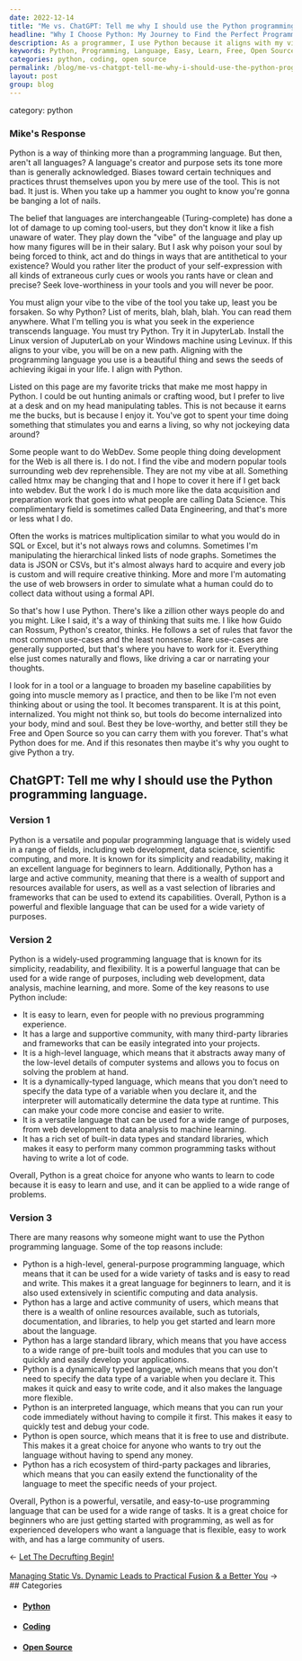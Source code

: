 ```yaml
---
date: 2022-12-14
title: "Me vs. ChatGPT: Tell me why I should use the Python programming language."
headline: "Why I Choose Python: My Journey to Find the Perfect Programming Language"
description: As a programmer, I use Python because it aligns with my vibe and allows me to express myself. It is easy to learn, free and open source, and has a large and supportive community. It is also a high-level language, dynamically-typed, and versatile, with a rich set of built-in data types and standard libraries. I'm confident that Python is the perfect language for me to use and grow with.
keywords: Python, Programming, Language, Easy, Learn, Free, Open Source, High-Level, Dynamically-Typed, Versatile, Built-in Data Types, Standard Libraries, Simplicity, Readability, Flexibility, Vibrant Community, Users, Apply
categories: python, coding, open source
permalink: /blog/me-vs-chatgpt-tell-me-why-i-should-use-the-python-programming-language/
layout: post
group: blog
---
```


category: python

### Mike's Response

Python is a way of thinking more than a programming language. But then, aren't
all languages? A language's creator and purpose sets its tone more than is
generally acknowledged. Biases toward certain techniques and practices thrust
themselves upon you by mere use of the tool. This is not bad. It just is. When
you take up a hammer you ought to know you're gonna be banging a lot of nails.

The belief that languages are interchangeable (Turing-complete) has done a lot
of damage to up coming tool-users, but they don't know it like a fish unaware
of water. They play down the "vibe" of the language and play up how many
figures will be in their salary. But I ask why poison your soul by being forced
to think, act and do things in ways that are antithetical to your existence?
Would you rather liter the product of your self-expression with all kinds of
extraneous curly cues or wools you rants have or clean and precise? Seek
love-worthiness in your tools and you will never be poor.

You must align your vibe to the vibe of the tool you take up, least you be
forsaken. So why Python? List of merits, blah, blah, blah. You can read them
anywhere. What I'm telling you is what you seek in the experience transcends
language. You must try Python. Try it in JupyterLab. Install the Linux version
of JuputerLab on your Windows machine using Levinux. If this aligns to your
vibe, you will be on a new path. Aligning with the programming language you use
is a beautiful thing and sews the seeds of achieving ikigai in your life. I
align with Python.

Listed on this page are my favorite tricks that make me most happy in Python. I
could be out hunting animals or crafting wood, but I prefer to live at a desk
and on my head manipulating tables. This is not because it earns me the bucks,
but is because I enjoy it. You've got to spent your time doing something that
stimulates you and earns a living, so why not jockeying data around?

Some people want to do WebDev. Some people thing doing development for the Web
is all there is. I do not. I find the vibe and modern popular tools surrounding
web dev reprehensible. They are not my vibe at all. Something called htmx may
be changing that and I hope to cover it here if I get back into webdev. But the
work I do is much more like the data acquisition and preparation work that goes
into what people are calling Data Science. This complimentary field is
sometimes called Data Engineering, and that's more or less what I do.

Often the works is matrices multiplication similar to what you would do in SQL
or Excel, but it's not always rows and columns. Sometimes I'm manipulating the
hierarchical linked lists of node graphs. Sometimes the data is JSON or CSVs,
but it's almost always hard to acquire and every job is custom and will require
creative thinking. More and more I'm automating the use of web browsers in
order to simulate what a human could do to collect data without using a formal
API.

So that's how I use Python. There's like a zillion other ways people do and you
might. Like I said, it's a way of thinking that suits me. I like how Guido can
Rossum, Python's creator, thinks. He follows a set of rules that favor the most
common use-cases and the least nonsense. Rare use-cases are generally
supported, but that's where you have to work for it. Everything else just comes
naturally and flows, like driving a car or narrating your thoughts.

I look for in a tool or a language to broaden my baseline capabilities by going
into muscle memory as I practice, and then to be like I'm not even thinking
about or using the tool. It becomes transparent. It is at this point,
internalized. You might not think so, but tools do become internalized into
your body, mind and soul. Best they be love-worthy, and better still they be
Free and Open Source so you can carry them with you forever. That's what Python
does for me. And if this resonates then maybe it's why you ought to give Python
a try.

## ChatGPT: Tell me why I should use the Python programming language.

### Version 1

Python is a versatile and popular programming language that is widely used in a
range of fields, including web development, data science, scientific computing,
and more. It is known for its simplicity and readability, making it an
excellent language for beginners to learn. Additionally, Python has a large and
active community, meaning that there is a wealth of support and resources
available for users, as well as a vast selection of libraries and frameworks
that can be used to extend its capabilities. Overall, Python is a powerful and
flexible language that can be used for a wide variety of purposes.

### Version 2

Python is a widely-used programming language that is known for its simplicity,
readability, and flexibility. It is a powerful language that can be used for a
wide range of purposes, including web development, data analysis, machine
learning, and more. Some of the key reasons to use Python include:

- It is easy to learn, even for people with no previous programming experience.
- It has a large and supportive community, with many third-party libraries and frameworks that can be easily integrated into your projects.
- It is a high-level language, which means that it abstracts away many of the low-level details of computer systems and allows you to focus on solving the problem at hand.
- It is a dynamically-typed language, which means that you don't need to specify the data type of a variable when you declare it, and the interpreter will automatically determine the data type at runtime. This can make your code more concise and easier to write.
- It is a versatile language that can be used for a wide range of purposes, from web development to data analysis to machine learning.
- It has a rich set of built-in data types and standard libraries, which makes it easy to perform many common programming tasks without having to write a lot of code.

Overall, Python is a great choice for anyone who wants to learn to code because
it is easy to learn and use, and it can be applied to a wide range of problems.

### Version 3

There are many reasons why someone might want to use the Python programming
language. Some of the top reasons include:

- Python is a high-level, general-purpose programming language, which means that it can be used for a wide variety of tasks and is easy to read and write. This makes it a great language for beginners to learn, and it is also used extensively in scientific computing and data analysis.
- Python has a large and active community of users, which means that there is a wealth of online resources available, such as tutorials, documentation, and libraries, to help you get started and learn more about the language.
- Python has a large standard library, which means that you have access to a wide range of pre-built tools and modules that you can use to quickly and easily develop your applications.
- Python is a dynamically typed language, which means that you don't need to specify the data type of a variable when you declare it. This makes it quick and easy to write code, and it also makes the language more flexible.
- Python is an interpreted language, which means that you can run your code immediately without having to compile it first. This makes it easy to quickly test and debug your code.
- Python is open source, which means that it is free to use and distribute. This makes it a great choice for anyone who wants to try out the language without having to spend any money.
- Python has a rich ecosystem of third-party packages and libraries, which means that you can easily extend the functionality of the language to meet the specific needs of your project.

Overall, Python is a powerful, versatile, and easy-to-use programming language
that can be used for a wide range of tasks. It is a great choice for beginners
who are just getting started with programming, as well as for experienced
developers who want a language that is flexible, easy to work with, and has a
large community of users.


<div class="arrow-links"><div class="post-nav-prev"><span class="arrow">&larr;&nbsp;</span><a href="/blog/let-the-decrufting-begin/">Let The Decrufting Begin!</a></div> &nbsp; <div class="post-nav-next"><a href="/blog/managing-static-vs-dynamic-leads-to-practical-fusion-a-better-you/">Managing Static Vs. Dynamic Leads to Practical Fusion & a Better You</a><span class="arrow">&nbsp;&rarr;</span></div></div>
## Categories

<ul>
<li><h4><a href='/python/'>Python</a></h4></li>
<li><h4><a href='/coding/'>Coding</a></h4></li>
<li><h4><a href='/open-source/'>Open Source</a></h4></li></ul>
